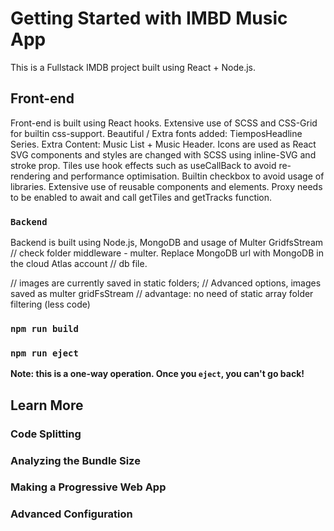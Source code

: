 # Getting Started with IMBD Music App

This is a Fullstack IMDB project built using React + Node.js.

## Front-end

Front-end is built using React hooks.
Extensive use of SCSS and CSS-Grid for builtin css-support.
Beautiful / Extra fonts added: TiemposHeadline Series.
Extra Content: Music List + Music Header.
Icons are used as React SVG components and styles are changed with SCSS using inline-SVG and stroke prop.
Tiles use hook effects such as useCallBack to avoid re-rendering and performance optimisation.
Builtin checkbox to avoid usage of libraries.
Extensive use of reusable components and elements.
Proxy needs to be enabled to await and call getTiles and getTracks function.

### `Backend`

Backend is built using Node.js, MongoDB and usage of Multer GridfsStream // check folder middleware - multer.
Replace MongoDB url with MongoDB in the cloud Atlas account // db file.

// images are currently saved in static folders;
// Advanced options, images saved as multer gridFsStream
// advantage: no need of static array folder filtering (less code)

### `npm run build`

### `npm run eject`

**Note: this is a one-way operation. Once you `eject`, you can't go back!**

## Learn More

### Code Splitting

### Analyzing the Bundle Size

### Making a Progressive Web App

### Advanced Configuration
